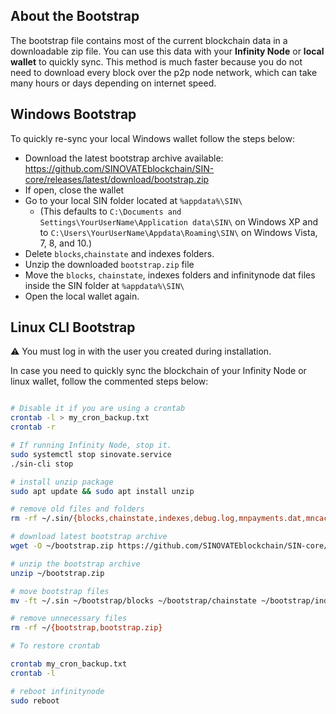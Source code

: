 
## About the Bootstrap
The bootstrap file contains most of the current blockchain data in a downloadable zip file. You can use this data with your **Infinity Node** or **local wallet** to quickly sync. This method is much faster because you do not need to download every block over the p2p node network, which can take many hours or days depending on internet speed.

## Windows Bootstrap

To quickly re-sync your local Windows wallet follow the steps below:

- Download the latest bootstrap archive available:
https://github.com/SINOVATEblockchain/SIN-core/releases/latest/download/bootstrap.zip
- If open, close the wallet
- Go to your local SIN folder located at `%appdata%\SIN\`
	- (This defaults to `C:\Documents and Settings\YourUserName\Application data\SIN\` on Windows XP and to `C:\Users\YourUserName\Appdata\Roaming\SIN\` on Windows Vista, 7, 8, and 10.)
- Delete `blocks`,`chainstate` and indexes folders.
- Unzip the downloaded `bootstrap.zip` file
- Move the `blocks`, `chainstate`, indexes folders and infinitynode dat files inside the SIN folder at `%appdata%\SIN\`
- Open the local wallet again.

## Linux CLI Bootstrap

:warning: You must log in with the user you created during installation.

In case you need to quickly sync the blockchain of your Infinity Node or linux wallet, follow the commented steps below:

```bash

# Disable it if you are using a crontab
crontab -l > my_cron_backup.txt
crontab -r

# If running Infinity Node, stop it.
sudo systemctl stop sinovate.service
./sin-cli stop

# install unzip package
sudo apt update && sudo apt install unzip

# remove old files and folders
rm -rf ~/.sin/{blocks,chainstate,indexes,debug.log,mnpayments.dat,mncache.dat,banlist.dat,peers.dat,netfulfilled.dat,governance.dat,fee_estimates.dat}

# download latest bootstrap archive
wget -O ~/bootstrap.zip https://github.com/SINOVATEblockchain/SIN-core/releases/latest/download/bootstrap.zip

# unzip the bootstrap archive
unzip ~/bootstrap.zip

# move bootstrap files
mv -ft ~/.sin ~/bootstrap/blocks ~/bootstrap/chainstate ~/bootstrap/indexes ~/bootstrap/infinitynode*.dat

# remove unnecessary files
rm -rf ~/{bootstrap,bootstrap.zip}

# To restore crontab

crontab my_cron_backup.txt
crontab -l

# reboot infinitynode
sudo reboot
```
